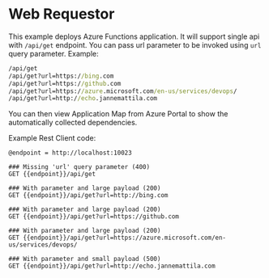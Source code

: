 # Web Requestor

This example deploys Azure Functions application.
It will support single api with `/api/get` endpoint.
You can pass url parameter to be invoked using `url` query parameter.
Example:

```cmd
/api/get
/api/get?url=https://bing.com
/api/get?url=https://github.com
/api/get?url=https://azure.microsoft.com/en-us/services/devops/
/api/get?url=http://echo.jannemattila.com
```

You can then view Application Map from Azure Portal to
show the automatically collected dependencies.

Example Rest Client code:

```
@endpoint = http://localhost:10023

### Missing 'url' query parameter (400)
GET {{endpoint}}/api/get

### With parameter and large payload (200)
GET {{endpoint}}/api/get?url=http://bing.com

### With parameter and large payload (200)
GET {{endpoint}}/api/get?url=https://github.com

### With parameter and large payload (200)
GET {{endpoint}}/api/get?url=https://azure.microsoft.com/en-us/services/devops/

### With parameter and small payload (500)
GET {{endpoint}}/api/get?url=http://echo.jannemattila.com
```
